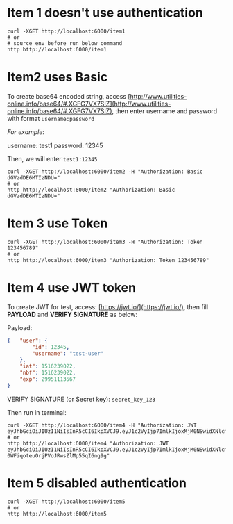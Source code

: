 
# Item 1 doesn't use authentication

```shell
curl -XGET http://localhost:6000/item1
# or 
# source env before run below command
http http://localhost:6000/item1
```


# Item2 uses Basic

To create base64 encoded string, access [http://www.utilities-online.info/base64/#.XGFG7VX7SIZ](http://www.utilities-online.info/base64/#.XGFG7VX7SIZ), then enter username and password with format `username:password`

*For example*:

username: test1
password: 12345

Then, we will enter `test1:12345`

```shell
curl -XGET http://localhost:6000/item2 -H "Authorization: Basic dGVzdDE6MTIzNDU="
# or 
http http://localhost:6000/item2 "Authorization: Basic dGVzdDE6MTIzNDU="
```


# Item 3 use Token

```shell
curl -XGET http://localhost:6000/item3 -H "Authorization: Token 123456789"
# or 
http http://localhost:6000/item3 "Authorization: Token 123456789"
```


# Item 4 use JWT token

To create JWT for test, access: [https://jwt.io/](https://jwt.io/), then fill **PAYLOAD** and **VERIFY SIGNATURE** as below:

Payload:
```json
{   "user": {
        "id": 12345,
        "username": "test-user"
    },
    "iat": 1516239022,
    "nbf": 1516239022,
    "exp": 29951113567
}
```

VERIFY SIGNATURE (or Secret key): `secret_key_123`

Then run in terminal:

```shell
curl -XGET http://localhost:6000/item4 -H "Authorization: JWT eyJhbGciOiJIUzI1NiIsInR5cCI6IkpXVCJ9.eyJ1c2VyIjp7ImlkIjoxMjM0NSwidXNlcm5hbWUiOiJ0ZXN0LXVzZXIifSwiaWF0IjoxNTE2MjM5MDIyLCJuYmYiOjE1MTYyMzkwMjIsImV4cCI6Mjk5NTExMTM1Njd9.U9yuGdn9imVfARMNpGuAzfD4gpizEZ0nNPfBSPGL3OM"
# or 
http http://localhost:6000/item4 "Authorization: JWT eyJhbGciOiJIUzI1NiIsInR5cCI6IkpXVCJ9.eyJ1c2VyIjp7ImlkIjoxMjM0NSwidXNlcm5hbWUiOiJ0ZXN0LXVzZXIifSwiaWF0IjoxNTE2MjM5MDIyLCJuYmYiOjE1MTYyMzkwMjIsImV4cCI6MTUxNjIzOTAyMn0.WGKwr1dS5o-0WFiqoteuOrjPVoJRwsZlMp55qI6ng9g"
```


# Item 5 disabled authentication
```shell
curl -XGET http://localhost:6000/item5
# or 
http http://localhost:6000/item5
```
